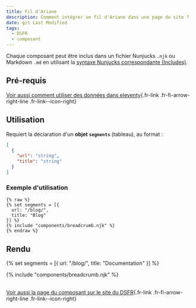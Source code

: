 ```yaml
---
title: Fil d'Ariane
description: Comment intégrer un fil d'Ariane dans une page du site ?
date: git Last Modified
tags:
  - DSFR
  - composant
---
```

Chaque composant peut être inclus dans un fichier Nunjucks `.njk` ou Markdown `.md` en utilisant la [syntaxe Nunjucks correspondante (Includes)](https://www.11ty.dev/docs/languages/nunjucks/#supported-features).

## Pré-requis

[Voir aussi comment utiliser des données dans eleventy](https://www.11ty.dev/docs/data/){.fr-link .fr-fi-arrow-right-line .fr-link--icon-right}

## Utilisation

Requiert la déclaration d'un **objet `segments`** (tableau), au format :
```json
[
  {
    "url": "string",
    "title": "string"
  }
]
```

### Exemple d'utilisation

```njk
{% raw %}
{% set segments = [{
  url: "/blog/",
  title: "Blog"
}] %}
{% include "components/breadcrumb.njk" %}
{% endraw %}
```

## Rendu

{% set segments = [{
    url: "/blog/",
    title: "Documentation"
}] %}
<div>
    {% include "components/breadcrumb.njk" %}
</div>

<br>

[Voir aussi la page du composant sur le site du DSFR](https://www.systeme-de-design.gouv.fr/elements-d-interface/composants/fil-d-ariane){.fr-link .fr-fi-arrow-right-line .fr-link--icon-right}